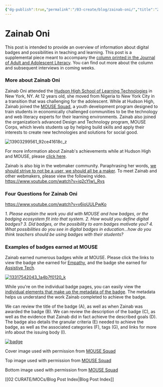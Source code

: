 ```yaml
---
{"dg-publish":true,"permalink":"/03-create/blog/zainab-oni/","title":"Zainab Oni","tags":["badges","jaal"]}
---
```


# Zainab Oni

This post is intended to provide an overview of information about digital badges and possibilities in teaching and learning. This post is a supplemental piece meant to accompany the [column printed in the Journal of Adult and Adolescent Literacy](http://wiobyrne.com/digital-badges-recognizing-assessing-and-motivating-learners-in-and-out-of-school-contexts/). You can find out more about the column and subsequent interviews in coming weeks.

### More about Zainab Oni

Zainab Oni attended the [Hudson High School of Learning Technologies](http://www.hudsonhs.com/) in New York, NY. At 12 years old, she moved from Nigeria to New York City in a transition that was challenging for the adolescent. While at Hudson High, Zainab joined the [MOUSE Squad](http://mousesquad.org/), a youth development program designed to train students in economically challenged communities to be the technology and web literacy experts for their learning environments. Zainab also joined the organization’s advanced Design and Technology program, MOUSE Corps, which levels students up by helping build skills and apply their interests to create new technologies and solutions for social good.

![13903299561_92ce41618c_z](images/13903299561_92ce41618c_z-640x380.jpg)

For more information about Zainab's achievements while at Hudson High and MOUSE, please [click here](http://mouse.org/about-mouse/stories/zainab).

Zainab is also big in the webmaker community. Paraphrasing her words, [we should strive to not be a user, we should all be a maker](https://blog.webmaker.org/dont-be-a-user-be-a-maker-by-zainab-oni). To meet Zainab and other webmakers, please view the following video. https://www.youtube.com/watch?v=iq2cYlw\_Rys

### Four Questions for Zainab Oni

https://www.youtube.com/watch?v=v6ioUULPwKo

_1\. Please explain the work you did with MOUSE and how badges, or the badging ecosystem fit into that system. 2. How would you define digital badges? 3. Did badges, or the possibility to earn badges motivate you? 4. What possibilities do you see in digital badges in education...how do you think teachers should be using badges with their students?_

### Examples of badges earned at MOUSE

Zainab earned numerous badges while at MOUSE. Please click the links to view the badge she earned for [Empathy](https://app.achievery.com/earned/3226), and the badge she earned for [Assistive Tech](https://app.achievery.com/earned/3250).

[![13317542043_1a4b7f0120_k](images/13317542043_1a4b7f0120_k-750x380.jpg)](http://wiobyrne.com/wp-content/uploads/2014/10/13317542043_1a4b7f0120_k.jpg)

While you're on the individual badge pages, you can easily view the [individual elements that make up the metadata of the badge](http://wiobyrne.com/digital-badges-overview/). The metadata helps us understand the work Zainab completed to achieve the badge.

We can review the title of the badge (A), as well as when Zainab was awarded the badge (B). We can review the description of the badge (C), as well as the evidence that Zainab did in fact achieve the described goals (D). The badge also details the granular criteria (E) needed to achieve the badge, as well as the associated categories (F), tags (G), and links for more info about the issuing body (I).

[![badge](images/badge-1024x709.png)](http://wiobyrne.com/wp-content/uploads/2014/10/badge.png)

Cover image used with permission from [MOUSE Squad](https://www.flickr.com/photos/chase_0704/8445367690/in/set-72157631737724569)

Top image used with permission from [MOUSE Squad](https://www.flickr.com/photos/chase_0704/13903299561/in/set-72157644868949345)

Bottom image used with permission from [MOUSE Squad](https://www.flickr.com/photos/chase_0704/13317542043/in/set-72157642712432133)

[[02 CURATE/MOCs/Blog Post Index\|Blog Post Index]]